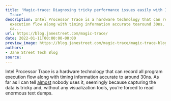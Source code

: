 ```yaml
---
title: 'Magic-trace: Diagnosing tricky performance issues easily with Intel Processor
  Trace'
description: Intel Processor Trace is a hardware technology that can record allprogram
  execution flow along with timing information accurate toaround 30ns. As far as I
  ca...
url: https://blog.janestreet.com/magic-trace/
date: 2022-01-11T00:00:00-00:00
preview_image: https://blog.janestreet.com/magic-trace/magic-trace-blog-image.jpg
authors:
- Jane Street Tech Blog
source:
---
```


<p>Intel Processor Trace is a hardware technology that can record all
program execution flow along with timing information accurate to
around 30ns. As far as I can tell <a href="https://engineering.fb.com/2021/04/27/developer-tools/reverse-debugging/">a</a><a href="https://easyperf.net/blog/2019/08/23/Intel-Processor-Trace">l</a><a href="https://github.com/nyx-fuzz/libxdc">m</a><a href="https://blog.trailofbits.com/2021/03/19/un-bee-lievable-performance-fast-coverage-guided-fuzzing-with-honeybee-and-intel-processor-trace/">o</a><a href="http://halobates.de/blog/p/410">s</a><a href="https://dl.acm.org/doi/10.1145/3029806.3029830">t</a>
nobody uses it, seemingly because capturing the data is tricky and,
without any visualization tools, you&rsquo;re forced to read enormous text
dumps.</p>


